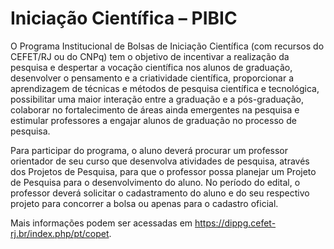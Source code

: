 # Iniciação Científica – PIBIC

O Programa Institucional de Bolsas de Iniciação Científica (com recursos do CEFET/RJ ou do CNPq) tem o objetivo de incentivar a realização da pesquisa e despertar a vocação científica nos alunos de graduação, desenvolver o pensamento e a criatividade científica, proporcionar a aprendizagem de técnicas e métodos de pesquisa científica e tecnológica, possibilitar uma maior interação entre a graduação e a pós-graduação, colaborar no fortalecimento de áreas ainda emergentes na pesquisa e estimular professores a engajar alunos de graduação no processo de pesquisa.

Para participar do programa, o aluno deverá procurar um professor orientador de seu curso que desenvolva atividades de pesquisa, através dos Projetos de Pesquisa, para que o professor possa planejar um Projeto de Pesquisa para o desenvolvimento do aluno. No período do edital, o professor deverá solicitar o cadastramento do aluno e do seu respectivo projeto para concorrer a bolsa ou apenas para o cadastro oficial.

Mais informações podem ser acessadas em https://dippg.cefet-rj.br/index.php/pt/copet.
